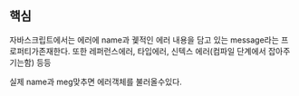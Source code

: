 ## 핵심
자바스크립트에서는 에러에 name과 궻적인 에러 내용을 담고 있는 message라는 프로퍼티가존재한다. 
또한 레퍼런스에러, 타입에러, 신텍스 에러(컴파일 단계에서 잡아주기는함) 등등

실제 name과 meg맞추면 에러객체를 불러올수있다.
```
```
